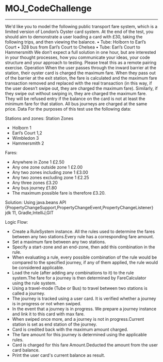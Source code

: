 # MOJ_CodeChallenge
-----------------------
We'd like you to model the following public transport fare system, which is a limited version of London’s Oyster card system. At the end of the test, you should aim to demonstrate a user loading a card with £30, taking the following trips, and then viewing the balance.
• Tube: Holborn to Earl’s Court
• 328 bus from Earl’s Court to Chelsea
• Tube: Earl’s Court to Hammersmith
We don’t expect a full solution in one hour, but are interested in your thought processes, how you communicate your ideas, your code structure and your approach to testing. Please treat this as a remote pairing exercise.
Operation
When the user passes through the inward barrier at the station, their oyster card is charged the maximum fare.
When they pass out of the barrier at the exit station, the fare is calculated and the maximum fare transaction removed and replaced with the real transaction (in this way, if the user doesn’t swipe out, they are charged the maximum fare).
Similarly, if they swipe out without swiping in, they are charged the maximum fare.
They will be refused entry if the balance on the card is not at least the minimum fare for that station.
All bus journeys are charged at the same price.
Data
For the purposes of this test use the following data:

Stations and zones:
Station Zones
* Holborn 1
* Earl’s Court 1,2
* Wimbledon 3
* Hammersmith 2

Fares:
* Anywhere in Zone 1 £2.50
* Any one zone outside zone 1 £2.00
* Any two zones including zone 1 £3.00
* Any two zones excluding zone 1 £2.25
* Any three zones £3.20
* Any bus journey £1.80
* The maximum possible fare is therefore £3.20.


Solution:
Using java.beans API {PropertyChangeSupport,PropertyChangeEvent,PropertyChangeListener}
jdk 11, Gradle,IntelliJ,GIT

Logic Flow:


* Create a RuleSystem instance. All the rules used to determine the fares between any two stations.Every rule has a corresponding fare amount.
* Set a maximum fare between any two stations.
* Specify a start-zone and an end-zone, then add this combination in the rule.
* When evaluating a rule, every possible combination of the rule would be compared to the specified journey, if any of them applied, the rule would be considered applicable.
* Load the rule (after adding any combinations to it) to the rule system.The fare for a journey is then determined by FareCalculator using the rule system.
* Using a travel-mode (Tube or Bus) to travel between two stations is called a journey.
* The journey is tracked using a user card. It is verified whether a journey is in progress or not when swiped.
* In the event that a journey is in progress. We prepare a journey instance and link it to this card with max fare.
* When swiped once more, and a journey is not in progress.Current station is set as end station of the journey.
* Card is credited back with the maximum amount charged.
* The fare amount for this journey is determined using the applicable rules.
* Card is charged for this fare Amount.Deducted the amount from the user card balance. 
* Print the user card's current balance as result.
